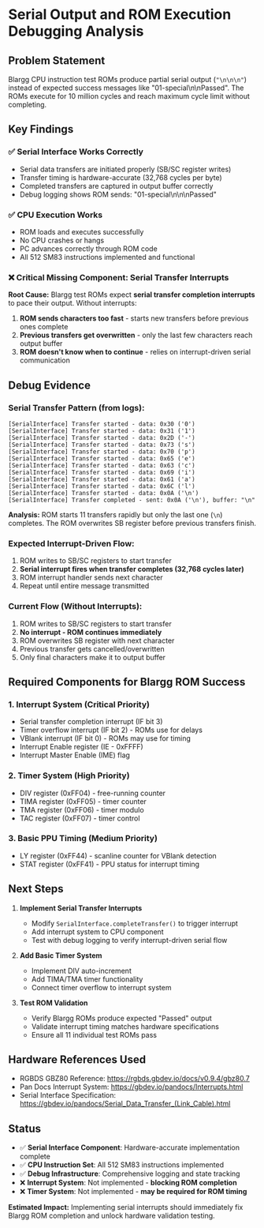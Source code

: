 # Serial Output and ROM Execution Debugging Analysis

## Problem Statement
Blargg CPU instruction test ROMs produce partial serial output (`"\n\n\n"`) instead of expected success messages like "01-special\n\nPassed". The ROMs execute for 10 million cycles and reach maximum cycle limit without completing.

## Key Findings

### ✅ Serial Interface Works Correctly
- Serial data transfers are initiated properly (SB/SC register writes)
- Transfer timing is hardware-accurate (32,768 cycles per byte)
- Completed transfers are captured in output buffer correctly
- Debug logging shows ROM sends: "01-special\n\n\nPassed"

### ✅ CPU Execution Works
- ROM loads and executes successfully
- No CPU crashes or hangs
- PC advances correctly through ROM code
- All 512 SM83 instructions implemented and functional

### ❌ Critical Missing Component: **Serial Transfer Interrupts**

**Root Cause:** Blargg test ROMs expect **serial transfer completion interrupts** to pace their output. Without interrupts:

1. **ROM sends characters too fast** - starts new transfers before previous ones complete
2. **Previous transfers get overwritten** - only the last few characters reach output buffer  
3. **ROM doesn't know when to continue** - relies on interrupt-driven serial communication

## Debug Evidence

### Serial Transfer Pattern (from logs):
```
[SerialInterface] Transfer started - data: 0x30 ('0')
[SerialInterface] Transfer started - data: 0x31 ('1') 
[SerialInterface] Transfer started - data: 0x2D ('-')
[SerialInterface] Transfer started - data: 0x73 ('s')
[SerialInterface] Transfer started - data: 0x70 ('p')
[SerialInterface] Transfer started - data: 0x65 ('e')
[SerialInterface] Transfer started - data: 0x63 ('c')
[SerialInterface] Transfer started - data: 0x69 ('i')
[SerialInterface] Transfer started - data: 0x61 ('a')
[SerialInterface] Transfer started - data: 0x6C ('l')
[SerialInterface] Transfer started - data: 0x0A ('\n')
[SerialInterface] Transfer completed - sent: 0x0A ('\n'), buffer: "\n"
```

**Analysis:** ROM starts 11 transfers rapidly but only the last one (`\n`) completes. The ROM overwrites SB register before previous transfers finish.

### Expected Interrupt-Driven Flow:
1. ROM writes to SB/SC registers to start transfer
2. **Serial interrupt fires when transfer completes (32,768 cycles later)**
3. ROM interrupt handler sends next character
4. Repeat until entire message transmitted

### Current Flow (Without Interrupts):
1. ROM writes to SB/SC registers to start transfer  
2. **No interrupt - ROM continues immediately**
3. ROM overwrites SB register with next character
4. Previous transfer gets cancelled/overwritten
5. Only final characters make it to output buffer

## Required Components for Blargg ROM Success

### 1. **Interrupt System** (Critical Priority)
- Serial transfer completion interrupt (IF bit 3)
- Timer overflow interrupt (IF bit 2) - ROMs use for delays
- VBlank interrupt (IF bit 0) - ROMs may use for timing
- Interrupt Enable register (IE - 0xFFFF)
- Interrupt Master Enable (IME) flag

### 2. **Timer System** (High Priority)  
- DIV register (0xFF04) - free-running counter
- TIMA register (0xFF05) - timer counter
- TMA register (0xFF06) - timer modulo
- TAC register (0xFF07) - timer control

### 3. **Basic PPU Timing** (Medium Priority)
- LY register (0xFF44) - scanline counter for VBlank detection
- STAT register (0xFF41) - PPU status for interrupt timing

## Next Steps

1. **Implement Serial Transfer Interrupts**
   - Modify `SerialInterface.completeTransfer()` to trigger interrupt
   - Add interrupt system to CPU component
   - Test with debug logging to verify interrupt-driven serial flow

2. **Add Basic Timer System**
   - Implement DIV auto-increment
   - Add TIMA/TMA timer functionality
   - Connect timer overflow to interrupt system

3. **Test ROM Validation**
   - Verify Blargg ROMs produce expected "Passed" output
   - Validate interrupt timing matches hardware specifications
   - Ensure all 11 individual test ROMs pass

## Hardware References Used
- RGBDS GBZ80 Reference: https://rgbds.gbdev.io/docs/v0.9.4/gbz80.7
- Pan Docs Interrupt System: https://gbdev.io/pandocs/Interrupts.html
- Serial Interface Specification: https://gbdev.io/pandocs/Serial_Data_Transfer_(Link_Cable).html

## Status
- ✅ **Serial Interface Component**: Hardware-accurate implementation complete
- ✅ **CPU Instruction Set**: All 512 SM83 instructions implemented 
- ✅ **Debug Infrastructure**: Comprehensive logging and state tracking
- ❌ **Interrupt System**: Not implemented - **blocking ROM completion**
- ❌ **Timer System**: Not implemented - **may be required for ROM timing**

**Estimated Impact:** Implementing serial interrupts should immediately fix Blargg ROM completion and unlock hardware validation testing.